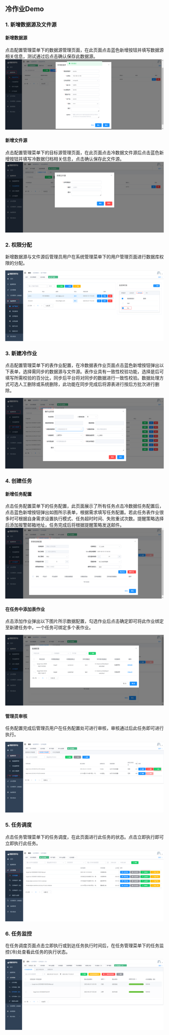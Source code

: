 

##  冷作业Demo

### 1. 新增数据源及文件源

#### 新增数据源
点击配置管理菜单下的数据源管理页面，在此页面点击蓝色新增按钮并填写数据源相关信息，测试通过后点击确认保存此数据源。
   ![image-20230621132912082](../../images/whaleal-data/image-20230621132912082.png)
#### 新增文件源

点击配置管理菜单下的目标源管理页面，在此页面点击冷数据文件源后点击蓝色新增按钮并填写冷数据归档相关信息，点击确认保存此文件源。
![image-20230619172709222](../../images/whaleal-data/image-20230619172709222.png)



### 2. 权限分配

新增数据源与文件源后管理员用户在系统管理菜单下的用户管理页面进行数据库权限的分配。
  
![权限分配.png](../../images/whaleal-data/img-15.png)


### 3. 新建冷作业

点击配置管理菜单下的表作业配置，在冷数据表作业页面点击蓝色新增按钮弹出以下表单，选择需同步的数据源与文件源。表作业具有一致性校验功能，选择是后可填写所需校验的百分比，同步后平台将对同步的数据进行一致性校验。数据处理方式可选人工删除或系统删除，此功能在同步完成后将源表进行按后方批次进行删除。

![新建冷作业.png](../../images/whaleal-data/img-14.png)

### 4. 创建任务


#### 新增任务配置
点击任务配置菜单下的任务配置，此页面展示了所有任务点击冷数据任务配置后，点击蓝色新增按钮弹出如图所示表单，根据需求填写任务配置。若此任务表作业很多时可根据自身需求设置执行模式、任务超时时间、失败重试次数。提醒策略选择后添加报警邮箱地址，任务完成后将根据提醒策略发送邮件。
![新增任务配置.png](../../images/whaleal-data/img-11.png)


#### 在任务中添加表作业
点击添加作业弹出以下图片所示数据配置，勾选作业后点击确定即可将此作业绑定至新建任务中，一个任务可绑定多个表作业。

![添加表作业.png](../../images/whaleal-data/img-17.png)

#### 管理员审核

任务配置完成后管理员用户在任务配置处可进行审核，审核通过后此任务即可进行执行。

![管理员审核.png](../../images/whaleal-data/img-18.png)


### 5. 任务调度

点击任务管理菜单下的任务调度，在此页面进行此任务的状态。点击立即执行即可立即执行此任务。

![任务调度.png](../../images/whaleal-data/img-4.png)


### 6. 任务监控


在任务调度页面点击立即执行或到达任务执行时间后，在任务管理菜单下的任务监控(冷)处查看此任务的执行状态。

![image-20230620150913972](../../images/whaleal-data/image-20230620150913972.png)

